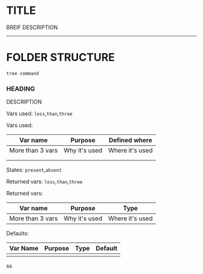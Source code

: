 # TITLE

BREIF DESCRIPTION

---

# FOLDER STRUCTURE

```
tree command
```

### HEADING

DESCRIPTION

Vars used: `less`,`than`,`three`

Vars used:

| Var name         | Purpose       | Defined where   |
| ---------------- | ------------- | --------------- |
| More than 3 vars | Why it's used | Where it's used |
|                  |               |                 |
|                  |               |                 |

States: `present`,`absent`

Returned vars: `less`,`than`,`three`

Returned vars:

| Var name         | Purpose       | Type            |
| ---------------- | ------------- | --------------- |
| More than 3 vars | Why it's used | Where it's used |

Defaults:

| Var Name | Purpose | Type | Default |
| -------- | ------- | ---- | ------- |
|          |         |      |         |

ss
